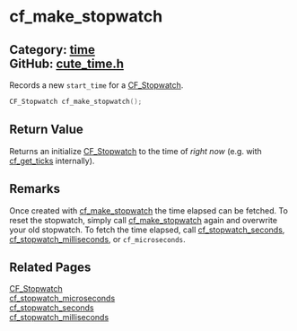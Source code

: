 [](../header.md ':include')

# cf_make_stopwatch

Category: [time](/api_reference?id=time)  
GitHub: [cute_time.h](https://github.com/RandyGaul/cute_framework/blob/master/include/cute_time.h)  
---

Records a new `start_time` for a [CF_Stopwatch](/time/cf_stopwatch.md).

```cpp
CF_Stopwatch cf_make_stopwatch();
```

## Return Value

Returns an initialize [CF_Stopwatch](/time/cf_stopwatch.md) to the time of _right now_ (e.g. with [cf_get_ticks](/time/cf_get_ticks.md) internally).

## Remarks

Once created with [cf_make_stopwatch](/time/cf_make_stopwatch.md) the time elapsed can be fetched. To reset the stopwatch, simply call
[cf_make_stopwatch](/time/cf_make_stopwatch.md) again and overwrite your old stopwatch. To fetch the time elapsed, call [cf_stopwatch_seconds](/time/cf_stopwatch_seconds.md),
[cf_stopwatch_milliseconds](/time/cf_stopwatch_milliseconds.md), or `cf_microseconds`.

## Related Pages

[CF_Stopwatch](/time/cf_stopwatch.md)  
[cf_stopwatch_microseconds](/time/cf_stopwatch_microseconds.md)  
[cf_stopwatch_seconds](/time/cf_stopwatch_seconds.md)  
[cf_stopwatch_milliseconds](/time/cf_stopwatch_milliseconds.md)  
